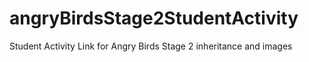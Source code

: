 # angryBirdsStage2StudentActivity
Student Activity Link for Angry Birds Stage 2
inheritance and images